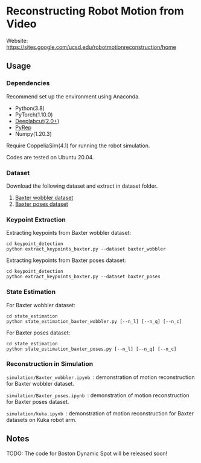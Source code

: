 # Reconstructing Robot Motion from Video

Website: https://sites.google.com/ucsd.edu/robotmotionreconstruction/home

## Usage

### Dependencies
Recommend set up the environment using Anaconda.

- Python(3.8)
- PyTorch(1.10.0)
- [Deeplabcut(2.0+)](https://github.com/DeepLabCut/DeepLabCut)
- [PyRep](https://github.com/stepjam/PyRep)
- Numpy(1.20.3)

Require CoppeliaSim(4.1) for running the robot simulation.

Codes are tested on Ubuntu 20.04.

### Dataset

Download the following dataset and extract in dataset folder.

1. [Baxter wobbler dataset](https://drive.google.com/file/d/1UlbUgTQFce4Bqci0im8ieCTvXa_Ylr0j/view)
2. [Baxter poses dataset](https://drive.google.com/file/d/19_PdlJw-uOlUGS5Vp6oK5tcKXiMD-QUQ/view)


### Keypoint Extraction

Extracting keypoints from Baxter wobbler dataset:

```
cd keypoint_detection
python extract_keypoints_baxter.py --dataset baxter_wobbler
```
Extracting keypoints from Baxter poses dataset:

```
cd keypoint_detection
python extract_keypoints_baxter.py --dataset baxter_poses
```

### State Estimation

For Baxter wobbler dataset:

```
cd state_estimation
python state_estimation_baxter_wobbler.py [--n_l] [--n_q] [--n_c]
```
For Baxter poses dataset:

```
cd state_estimation
python state_estimation_baxter_poses.py [--n_l] [--n_q] [--n_c]
```

### Reconstruction in Simulation

```simulation/Baxter_wobbler.ipynb ```: demonstration of motion reconstruction for Baxter wobbler dataset.

```simulation/Baxter_poses.ipynb ```: demonstration of motion reconstruction for Baxter poses dataset.

```simulation/kuka.ipynb ```: demonstration of motion reconstruction for Baxter datasets on Kuka robot arm.


## Notes

TODO: The code for Boston Dynamic Spot will be released soon!
